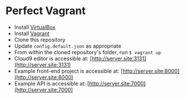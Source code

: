 Perfect Vagrant
===============

- Install [VirtualBox](https://www.virtualbox.org)
- Install [Vagrant](https://www.vagrantup.com)
- Clone this repository
- Update `config.default.json` as appropriate
- From within the cloned repository's folder, run `$ vagrant up`
- Cloud9 editor is accessible at: [http://server.site:3131](http://server.site:3131)
- Example front-end project is accessible at: [http://server.site:8000](http://server.site:8000)
- Example API is accessible at: [http://server.site:7000](http://server.site:7000)
